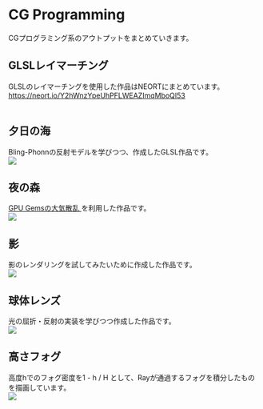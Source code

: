 # CG Programming
CGプログラミング系のアウトプットをまとめていきます。

## GLSLレイマーチング
GLSLのレイマーチングを使用した作品はNEORTにまとめています。<br>
https://neort.io/Y2hWnzYpeUhPFLWEAZImqMboQI53 <br>
<br>

## 夕日の海
Bling-Phonnの反射モデルを学びつつ、作成したGLSL作品です。<br>
<img src = "../gif/raymarch/04_sunset.gif">

## 夜の森
<a href = "https://developer.nvidia.com/gpugems/gpugems2/part-ii-shading-lighting-and-shadows/chapter-16-accurate-atmospheric-scattering"> 
GPU Gemsの大気散乱
</a>を利用した作品です。<br>
<img src = "../gif/raymarch/02_bamboo.gif">
<br>

## 影
影のレンダリングを試してみたいために作成した作品です。<br>
<img src = "../gif/raymarch/01_shadow.gif">

## 球体レンズ
光の屈折・反射の実装を学びつつ作成した作品です。<br>
<img src = "../gif/raymarch/03_lens_chromatic_abberation.gif">

## 高さフォグ
高度hでのフォグ密度を1 - h / H として、Rayが通過するフォグを積分したものを描画しています。<br>
<img src = "../gif/raymarch/05_height_fog.gif">